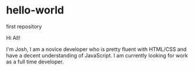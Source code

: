# hello-world
first repository

Hi All!

I'm Josh, I am a novice developer who is pretty fluent with HTML/CSS and have a decent understanding of JavaScript. I am currently looking for work as a full time developer.
